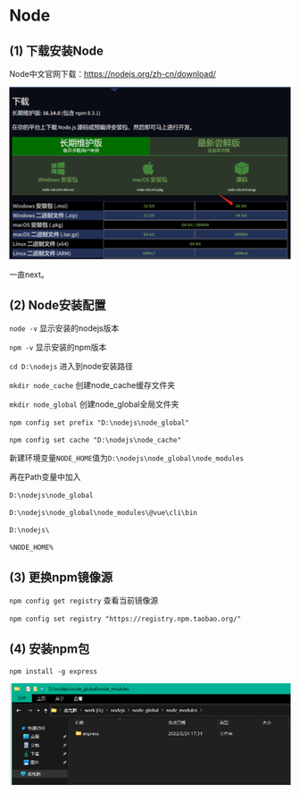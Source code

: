 # Node

## (1) 下载安装Node

Node中文官网下载：<https://nodejs.org/zh-cn/download/>

![](../.vuepress/public/install/node01.png)


一直next。

## (2) Node安装配置

`node -v` 显示安装的nodejs版本

`npm -v`  显示安装的npm版本

`cd D:\nodejs`  进入到node安装路径

`mkdir node_cache` 创建node_cache缓存文件夹

`mkdir node_global` 创建node_global全局文件夹

`npm config set prefix "D:\nodejs\node_global"`

`npm config set cache "D:\nodejs\node_cache"`

新建环境变量`NODE_HOME`值为`D:\nodejs\node_global\node_modules`

再在Path变量中加入

`D:\nodejs\node_global`

`D:\nodejs\node_global\node_modules\@vue\cli\bin`

`D:\nodejs\`

`%NODE_HOME%`

## (3) 更换npm镜像源

`npm config get registry`   查看当前镜像源

`npm config set registry "https://registry.npm.taobao.org/"`

## (4) 安装npm包

`npm install -g express`

![](../.vuepress/public/install/node02.png)
